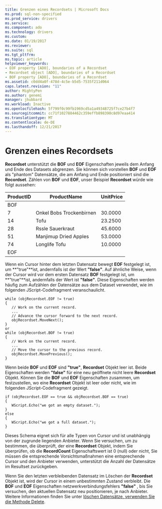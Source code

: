 ```yaml
---
title: Grenzen eines Recordsets | Microsoft Docs
ms.prod: sql-non-specified
ms.prod_service: drivers
ms.service: 
ms.component: ado
ms.technology: drivers
ms.custom: 
ms.date: 01/19/2017
ms.reviewer: 
ms.suite: sql
ms.tgt_pltfrm: 
ms.topic: article
helpviewer_keywords:
- EOF property [ADO], boundaries of a Recordset
- Recordset object [ADO], boundaries of a Recordset
- BOF property [ADO], boundaries of a Recordset
ms.assetid: c0dd4a0f-478d-4c5e-b5d5-7535f211d064
caps.latest.revision: "11"
author: MightyPen
ms.author: genemi
manager: jhubbard
ms.workload: Inactive
ms.openlocfilehash: 5f799f0c99fb1969cd5a1a49348725f7ce27b4f7
ms.sourcegitcommit: cc71f1027884462c359effb898390c8d97eaa414
ms.translationtype: MT
ms.contentlocale: de-DE
ms.lasthandoff: 12/21/2017
---
```

# <a name="boundaries-of-a-recordset"></a>Grenzen eines Recordsets
**Recordset** unterstützt die **BOF** und **EOF** Eigenschaften jeweils dem Anfang und Ende des Datasets abgrenzen. Sie können sich vorstellen **BOF** und **EOF** als "phantom" Datensätze, die am Anfang und Ende positioniert sind die **Recordset**. Zählen von **BOF** und **EOF**, unser Beispiel **Recordset** würde wie folgt aussehen:  
  
|ProductID|ProductName|UnitPrice|  
|---------------|-----------------|---------------|  
|BOF|||  
|7|Onkel Bobs Trockenbirnen|30.0000|  
|14|Tofu|23.2500|  
|28|Rssle Sauerkraut|45.6000|  
|51|Manjimup Dried Apples|53.0000|  
|74|Longlife Tofu|10.0000|  
|EOF|||  
  
 Wenn ein Cursor hinter dem letzten Datensatz bewegt **EOF** festgelegt ist, um **"true"**ist, andernfalls ist der Wert **"false"**. Auf ähnliche Weise, wenn der Cursor wird vor dem ersten Datensatz **BOF** festgelegt ist, um **"true"**ist, andernfalls der Wert ist **"false"**. Diese Eigenschaften werden häufig zum Aufzählen der Datensätze aus dem Dataset verwendet, wie im folgenden JScript-Codefragment veranschaulicht.  
  
```  
while (objRecordset.EOF != true)   
{  
   // Work on the current record.  
   ...  
   // Advance the cursor forward to the next record.  
   objRecordset.MoveNext();  
}  
or  
while (objRecordset.BOF != true)   
{  
   // Work on the current record.  
   ...  
   // Move the cursor to the previous record.  
   objRecordset.MovePrevious();  
}  
```  
  
 Wenn beide **BOF** und **EOF** sind **"true"**, **Recordset** Objekt leer ist. Beide Eigenschaften werden **"false"** für eine neu geöffnete nicht leere **Recordset** Objekt. Können Sie die **BOF** und **EOF** Eigenschaften zusammen, um festzustellen, wo eine **Recordset** Objekt ist leer oder nicht, wie im folgenden JScript-Codefragment gezeigt.  
  
```  
if (objRecordset.EOF == true && objRecordset.BOF == true)  
{  
   WScript.Echo("we got an empty dataset.");  
}  
else  
{  
   WScript.Echo("we got a full dataset.");  
}  
```  
  
 Dieses Schema eignet sich für alle Typen von Cursor und ist unabhängig von der zugrunde liegenden Anbieter. Wenn Sie versuchen, um zu bestimmen, die überprüft, der eine **Recordset** Objekt, indem Sie überprüfen, ob die **RecordCount** Eigenschaftswert ist 0 (null) oder nicht, Sie müssen die entsprechende Vorsichtsmaßnahmen eine entsprechende Cursor und den Anbieter verwenden, unterstützt die Anzahl der Datensätze im Resultset zurückgeben.  
  
 Wenn Sie den letzten verbleibenden Datensatz im Löschen der **Recordset** Objekt ist, wird der Cursor in einem unbestimmten Zustand verbleibt. Die **BOF** und **EOF** Eigenschaften netzwerkverbindungsfehlers **"false"** , bis Sie versuchen, den aktuellen Datensatz neu positionieren, je nach Anbieter. Weitere Informationen finden Sie unter [löschen Datensätze, verwenden Sie die Methode Delete](../../../ado/guide/data/deleting-records-using-the-delete-method.md).
